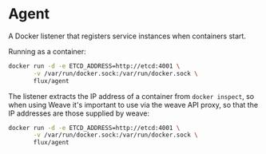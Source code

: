 # Agent

A Docker listener that registers service instances when containers
start.

Running as a container:

```bash
docker run -d -e ETCD_ADDRESS=http://etcd:4001 \
       -v /var/run/docker.sock:/var/run/docker.sock \
       flux/agent
```

The listener extracts the IP address of a container from `docker
inspect`, so when using Weave it's important to use via the weave API
proxy, so that the IP addresses are those supplied by weave:

```bash
docker run -d -e ETCD_ADDRESS=http://etcd:4001 \
       -v /var/run/docker.sock:/var/run/docker.sock \
       flux/agent
```
